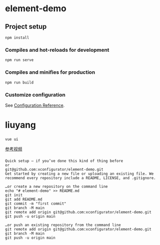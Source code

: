 # element-demo

## Project setup
```
npm install
```

### Compiles and hot-reloads for development
```
npm run serve
```

### Compiles and minifies for production
```
npm run build
```

### Customize configuration
See [Configuration Reference](https://cli.vuejs.org/config/).


# liuyang
### 
```
vue ui
```
[参考视频](https://www.bilibili.com/video/BV17m4y1Q7gn?from=search&seid=242421817525680822&spm_id_from=333.337.0.0)

###
```shell
Quick setup — if you’ve done this kind of thing before
or	
git@github.com:xconfigurator/element-demo.git
Get started by creating a new file or uploading an existing file. We recommend every repository include a README, LICENSE, and .gitignore.

…or create a new repository on the command line
echo "# element-demo" >> README.md
git init
git add README.md
git commit -m "first commit"
git branch -M main
git remote add origin git@github.com:xconfigurator/element-demo.git
git push -u origin main

…or push an existing repository from the command line
git remote add origin git@github.com:xconfigurator/element-demo.git
git branch -M main
git push -u origin main
```